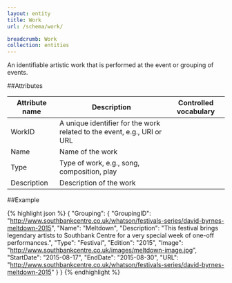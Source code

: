 ```yaml
---
layout: entity
title: Work
url: /schema/work/

breadcrumb: Work
collection: entities
---
```


An identifiable artistic work that is performed at the event or grouping of events.
  
##Attributes
    
   | Attribute name | Description                                                             | Controlled vocabulary |
   | -------------- | ----------------------------------------------------------------------- | --------------------- |
   | WorkID         | A unique identifier for the work related to the event, e.g., URI or URL |                       |
   | Name           | Name of the work                                                        |                       |
   | Type           | Type of work, e.g., song, composition, play                             |                       |
   | Description    | Description of the work                                                 |                       |                                                                                                     



##Example

{% highlight json  %}
{
        "Grouping": 
        {
            "GroupingID": "http://www.southbankcentre.co.uk/whatson/festivals-series/david-byrnes-meltdown-2015",
            "Name": "Meltdown",
            "Description": "This festival brings legendary artists to Southbank Centre for a very special week of one-off performances.",
            "Type": "Festival",
            "Edition": "2015",
            "Image": "http://www.southbankcentre.co.uk/images/meltdown-image.jpg",
            "StartDate": "2015-08-17",
            "EndDate": "2015-08-30",
            "URL": "http://www.southbankcentre.co.uk/whatson/festivals-series/david-byrnes-meltdown-2015"
        }
}
{% endhighlight %}
